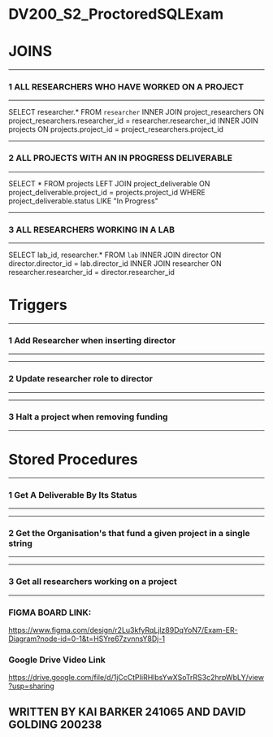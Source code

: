 # DV200_S2_ProctoredSQLExam 

# JOINS
---
### 1 ALL RESEARCHERS WHO HAVE WORKED ON A PROJECT
---
SELECT researcher.* FROM `researcher` INNER JOIN project_researchers ON project_researchers.researcher_id = researcher.researcher_id INNER JOIN projects ON projects.project_id = project_researchers.project_id    

---
### 2 ALL PROJECTS WITH AN IN PROGRESS DELIVERABLE
---
SELECT * FROM projects LEFT JOIN project_deliverable ON project_deliverable.project_id = projects.project_id
WHERE project_deliverable.status LIKE "In Progress"

---
### 3 ALL RESEARCHERS WORKING IN A LAB
---
SELECT lab_id, researcher.* FROM `lab` INNER JOIN director ON director.director_id = lab.director_id INNER JOIN researcher ON researcher.researcher_id = director.researcher_id

# Triggers

---
### 1 Add Researcher when inserting director
---
---
### 2 Update researcher role to director
---
---
### 3 Halt a project when removing funding
---

# Stored Procedures

---
### 1 Get A Deliverable By Its Status
---
---
### 2 Get the Organisation's that fund a given project in a single string
---
---
### 3 Get all researchers working on a project
---



### FIGMA BOARD LINK:
https://www.figma.com/design/r2Lu3kfyRqLjlz89DqYoN7/Exam-ER-Diagram?node-id=0-1&t=HSYre67zvnnsY8Dj-1

### Google Drive Video Link
https://drive.google.com/file/d/1jCcCtPIiRHlbsYwXSoTrRS3c2hrpWbLY/view?usp=sharing



## WRITTEN BY KAI BARKER 241065 AND DAVID GOLDING 200238